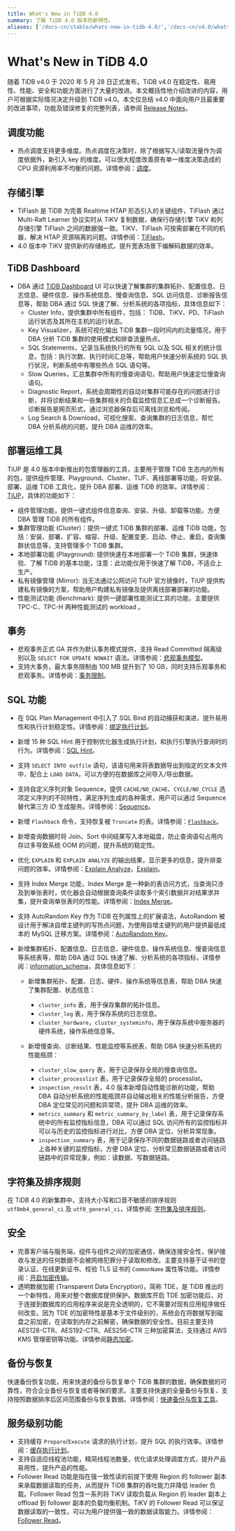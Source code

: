 ```yaml
---
title: What's New in TiDB 4.0
summary: 了解 TiDB 4.0 版本的新特性。
aliases: ['/docs-cn/stable/whats-new-in-tidb-4.0/','/docs-cn/v4.0/whats-new-in-tidb-4.0/']
---
```


# What's New in TiDB 4.0

随着 TiDB v4.0 于 2020 年 5 月 28 日正式发布，TiDB v4.0 在稳定性、易用性、性能、安全和功能方面进行了大量的改进。本文概括性地介绍改进的内容，用户可根据实际情况决定升级到 TiDB v4.0。本文仅总结 v4.0 中面向用户且最重要的改进事项，功能及错误修复的完整列表，请参阅 [Release Notes](/releases/release-notes.md#40)。

## 调度功能

+ 热点调度支持更多维度。热点调度在决策时，除了根据写入/读取流量作为调度依据外，新引入 key 的维度。可以很大程度改善原有单一维度决策造成的 CPU 资源利用率不均衡的问题。详情参阅：[调度](/tidb-scheduling.md)。

## 存储引擎

+ TiFlash 是 TiDB 为完善 Realtime HTAP 形态引入的关键组件，TiFlash 通过 Multi-Raft Learner 协议实时从 TiKV 复制数据，确保行存储引擎 TiKV 和列存储引擎 TiFlash 之间的数据强一致。TiKV、TiFlash 可按需部署在不同的机器，解决 HTAP 资源隔离的问题。详情参阅：[TiFlash](/tiflash/tiflash-overview.md)。
+ 4.0 版本中 TiKV 提供新的存储格式，提升宽表场景下编解码数据的效率。

## TiDB Dashboard

+ DBA 通过 [TiDB Dashboard](/dashboard/dashboard-intro.md) UI 可以快速了解集群的集群拓扑、配置信息、日志信息、硬件信息、操作系统信息、慢查询信息、SQL 访问信息、诊断报告信息等，帮助 DBA 通过 SQL 快速了解、分析系统的各项指标，具体信息如下：
    - Cluster Info，提供集群中所有组件，包括： TiDB、TiKV、PD、TiFlash 运行状态及其所在主机的运行状态。
    - Key Visualizer，系统可视化输出 TiDB 集群一段时间内的流量情况，用于 DBA 分析 TiDB 集群的使用模式和排查流量热点。
    - SQL Statements，记录当系统执行的所有 SQL 以及 SQL 相关的统计信息，包括：执行次数、执行时间汇总等，帮助用户快速分析系统的 SQL 执行状况，判断系统中有哪些热点 SQL 语句等。
    - Slow Queries，汇总集群中所有的慢查询语句，帮助用户快速定位慢查询语句。
    - Diagnostic Report，系统会周期性的自动对集群可能存在的问题进行诊断，并将诊断结果和一些集群相关的负载监控信息汇总成一个诊断报告。诊断报告是网页形式，通过浏览器保存后可离线浏览和传阅。
    - Log Search & Download，可视化搜索、查询集群的日志信息，帮忙 DBA 分析系统的问题，提升 DBA 运维的效率。

## 部署运维工具

TiUP 是 4.0 版本中新推出的包管理器的工具，主要用于管理 TiDB 生态内的所有的包，提供组件管理、Playground、Cluster、TUF、离线部署等功能，将安装、部署、运维 TiDB 工具化，提升 DBA 部署、运维 TiDB 的效率。详情参阅：[TiUP](/tiup/tiup-overview.md)，具体的功能如下：

- 组件管理功能，提供一键式组件信息查询、安装、升级、卸载等功能，方便 DBA 管理 TiDB 的所有组件。
- 集群管理功能 (Cluster)：提供一键式 TiDB 集群的部署、运维 TiDB 功能，包括：安装、部署、扩容、缩容、升级、配置变更、启动、停止、重启，查询集群状信息等，支持管理多个 TiDB 集群。
- 本地部署功能 (Playground): 提供快速在本地部署一个 TiDB 集群，快速体验、了解 TiDB 的基本功能，注意：此功能仅用于快速了解 TiDB，不适合上生产。
- 私有镜像管理 (Mirror): 当无法通过公网访问 TiUP 官方镜像时，TiUP 提供构建私有镜像的方案，帮助用户构建私有镜像及提供离线部署部署的功能。
- 性能测试功能 (Benchmark): 提供一键部署性能测试工具的功能，主要提供 TPC-C、TPC-H 两种性能测试的 workload 。

## 事务

+ 悲观事务正式 GA 并作为默认事务模式提供，支持 Read Committed 隔离级别以及 `SELECT FOR UPDATE NOWAIT` 语法。详情参阅：[悲观事务模型](/pessimistic-transaction.md)。
+ 支持大事务，最大事务限制由 100 MB 提升到了 10 GB，同时支持乐观事务和悲观事务。详情参阅：[事务限制](/transaction-overview.md#事务限制)。

## SQL 功能

- 在 SQL Plan Management 中引入了 SQL Bind 的自动捕获和演进，提升易用性和执行计划稳定性。详情参阅：[绑定执行计划](/sql-plan-management.md)。
- 新增 15 种 SQL Hint 用于控制优化器生成执行计划，和执行引擎执行查询时的行为。详情参阅：[SQL Hint](/optimizer-hints.md)。
- 支持 `SELECT INTO outfile` 语句，该语句用来将表数据导出到指定的文本文件中，配合上 `LOAD DATA`，可以方便的在数据库之间导入/导出数据。
- 支持自定义序列对象 Sequence，提供 `CACHE/NO_CACHE`、`CYCLE/NO_CYCLE` 选项定义序列的不同特性，满足序列生成的各种需求，用户可以通过 Sequence 替代第三方 ID 生成服务。详情参阅：[Sequence](/sql-statements/sql-statement-create-sequence.md)。
- 新增 `Flashback` 命令，支持恢复被 `Truncate` 的表。详情参阅：[`Flashback`](/sql-statements/sql-statement-flashback-table.md)。
- 新增查询数据时将 Join、Sort 中间结果写入本地磁盘，防止查询语句占用内存过多导致系统 OOM 的问题，提升系统的稳定性。
- 优化 `EXPLAIN` 和 `EXPLAIN ANALYZE` 的输出结果，显示更多的信息，提升排查问题的效率。详情参阅：[Explain Analyze](/sql-statements/sql-statement-explain-analyze.md)，[Explain](/sql-statements/sql-statement-explain.md)。
- 支持 Index Merge 功能，Index Merge 是一种新的表访问方式，当查询只涉及到单张表时，优化器会自动根据查询条件读取多个索引数据并对结果求并集，提升查询单张表时的性能。详情参阅：[Index Merge](/query-execution-plan.md#indexmerge-示例)。
- 支持 AutoRandom Key 作为 TiDB 在列属性上的扩展语法，AutoRandom 被设计用于解决自增主键列的写热点问题，为使用自增主键列的用户提供最低成本的 MySQL 迁移方案。详情参阅：[AutoRandom Key](/auto-random.md)。
- 新增集群拓扑、配置信息、日志信息、硬件信息、操作系统信息、慢查询信息等系统表等，帮助 DBA 通过 SQL 快速了解、分析系统的各项指标，详情参阅：[information_schema](/information-schema/information-schema.md)，具体信息如下：

    - 新增集群拓扑、配置、日志、硬件、操作系统等信息表，帮助 DBA 快速了集群配置、状态信息：

        - `cluster_info` 表，用于保存集群的拓扑信息。
        - `cluster_log` 表，用于保存系统的日志信息。
        - `cluster_hardware`，`cluster_systeminfo`，用于保存系统中服务器的硬件系统，操作系统信息等。

    - 新增慢查询、诊断结果、性能监控等系统表，帮助 DBA 快速分析系统的性能瓶颈：

        - `cluster_slow_query` 表，用于记录保存全局的慢查询信息。
        - `cluster_processlist` 表，用于记录保存全局的 processlist。
        - `inspection_result` 表，4.0 版本新增自动性能诊断的功能，帮助 DBA 自动分析系统的性能瓶颈并自动输出相关的性能分析报告，方便 DBA 定位常见的问题和异常项，提升 DBA 运维的效率。
        - `metrics_summary` 和 `metric_summary_by_label` 表，用于记录保存系统中的所有监控指标信息，DBA 可以通过 SQL 访问所有的监控指标并可以与历史的监控指标进行对比，方便 DBA 定位、分析异常现象。
        - `inspection_summary` 表，用于记录保存不同的数据链路或者访问链路上各种关键的监控指标，方便 DBA 定位、分析常见数据链路或者访问链路中的异常现象，例如：读数据、写数据链路。

## 字符集及排序规则

在 TiDB 4.0 的新集群中，支持大小写和口音不敏感的排序规则 `utf8mb4_general_ci` 及 `utf8_general_ci`，详情参阅: [字符集及排序规则](/character-set-and-collation.md)。

## 安全

+ 完善客户端与服务端，组件与组件之间的加密通信，确保连接安全性，保护接收与发送的任何数据不会被网络犯罪分子读取和修改。主要支持基于证书的登录认证、在线更新证书、校验 TLS 证书的 `CommonName` 属性等功能。详情参阅：[开启加密传输](/enable-tls-between-clients-and-servers.md)。
+ 透明数据加密 (Transparent Data Encryption)，简称 TDE，是 TiDB 推出的一个新特性，用来对整个数据库提供保护。数据库开启 TDE 加密功能后，对于连接到数据库的应用程序来说是完全透明的，它不需要对现有应用程序做任何改变。因为 TDE 的加密特性是基本于文件级别的，系统会在将数据写到磁盘之前加密，在读取到内存之前解密，确保数据的安全性。目前主要支持 AES128-CTR、AES192-CTR、AES256-CTR 三种加密算法，支持通过 AWS KMS 管理密钥等功能。详情参阅[静态加密](/encryption-at-rest.md)。

## 备份与恢复

快速备份恢复功能，用来快速的备份与恢复单个 TiDB 集群的数据，确保数据的可靠性，符合企业备份与恢复或者等保的要求。主要支持快速的全量备份与恢复、支持按照数据排序后区间范围备份与恢复数据。详情参阅：[快速备份与恢复工具](/br/backup-and-restore-tool.md)。

## 服务级别功能

+ 支持缓存 `Prepare`/`Execute` 请求的执行计划，提升 SQL 的执行效率。详情参阅：[缓存执行计划](/sql-prepare-plan-cache.md)。
+ 支持自适应线程池功能，精简线程池数量，优化请求处理调度方式，提升产品易用性，提升产品的性能。
+ Follower Read 功能是指在强一致性读的前提下使用 Region 的 follower 副本来承载数据读取的任务，从而提升 TiDB 集群的吞吐能力并降低 leader 负载。Follower Read 包含一系列将 TiKV 读取负载从 Region 的 leader 副本上 offload 到 follower 副本的负载均衡机制。TiKV 的 Follower Read 可以保证数据读取的一致性，可以为用户提供强一致的数据读取能力。详情参阅：[Follower Read](/follower-read.md)。
